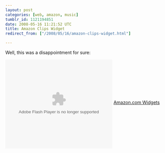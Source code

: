 ```yaml
---
layout: post
categories: [web, amazon, music]
tumblr_id: 1121194851  
date: 2008-05-16 11:21:52 UTC
title: Amazon Clips Widget
redirect_from: ["/2008/05/16/amazon-clips-widget.html"]

---
```


Well, this was a disappointment for sure:

<OBJECT classid="clsid:D27CDB6E-AE6D-11cf-96B8-444553540000" codebase="http://fpdownload.macromedia.com/get/flashplayer/current/swflash.cab" id="Player_6d84bff1-ac9d-40d3-a8d4-3780c1294283"  WIDTH="336px" HEIGHT="280px"> <PARAM NAME="movie" VALUE="http://ws.amazon.com/widgets/q?ServiceVersion=20070822&MarketPlace=US&ID=V20070822%2FUS%2Fwidgetsamazon-20%2F8014%2F6d84bff1-ac9d-40d3-a8d4-3780c1294283&Operation=GetDisplayTemplate"><PARAM NAME="quality" VALUE="high"><PARAM NAME="bgcolor" VALUE="#FFFFFF"><PARAM NAME="allowscriptaccess" VALUE="always"><embed src="//ws.amazon.com/widgets/q?ServiceVersion=20070822&MarketPlace=US&ID=V20070822%2FUS%2Fwidgetsamazon-20%2F8014%2F6d84bff1-ac9d-40d3-a8d4-3780c1294283&Operation=GetDisplayTemplate" id="Player_6d84bff1-ac9d-40d3-a8d4-3780c1294283" quality="high" bgcolor="#ffffff" name="Player_6d84bff1-ac9d-40d3-a8d4-3780c1294283" allowscriptaccess="always"  type="application/x-shockwave-flash" align="middle" height="280px" width="336px"></embed></OBJECT> <NOSCRIPT><A HREF="http://ws.amazon.com/widgets/q?ServiceVersion=20070822&MarketPlace=US&ID=V20070822%2FUS%2Fwidgetsamazon-20%2F8014%2F6d84bff1-ac9d-40d3-a8d4-3780c1294283&Operation=NoScript">Amazon.com Widgets</A></NOSCRIPT>

